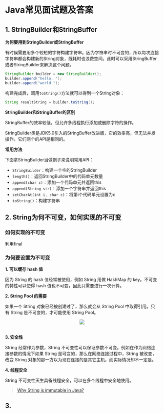 # Java常见面试题及答案

## 1. StringBuilder和StringBuffer

**为何要用到StringBuilder或StringBuffer**

有时候需要用多个较短的字符构建字符串。因为字符串时不可变的，所以每次连接字符串都会构建新的String对象，既耗时也浪费空间。此时可以采用StringBuffer或者StringBuilder来解决这个问题。

```java
StringBuilder builder = new StringBuilder();
builder.append("hello, ");
builder.append("world.");
```

构建完成后，调用`toString()`方法就可以得到一个String对象：

```java
String resultString = builder.toString();
```

**StringBuilder和StringBuffer的区别**

StringBuffer的效率较低，但允许多线程执行添加或删除字符的操作。

StringBuilder类是JDK5.0引入的StringBuffer改进版，它的效率高，但无法并发操作。它们两个的API是相同的。

**常用方法**

下面拿StringBuilder当做例子来说明常用API：

- `StringBuilder`：构建一个空的StringBuilder
- `length()`：返回StringBuilder中的代码单元数量
- `append(char c)`：添加一个代码单元并返回this
- `append(String str)`：添加一个字符串并返回this
- `setCharAt(int i, char c)`：将第i个代码单元设置为c
- `toString()`：构建字符串

## 2. String为何不可变，如何实现的不可变

### 如何实现的不可变

利用final

### 为何要设置为不可变

**1. 可以缓存 hash 值** 

因为 String 的 hash 值经常被使用，例如 String 用做 HashMap 的 key。不可变的特性可以使得 hash 值也不可变，因此只需要进行一次计算。

**2. String Pool 的需要** 

如果一个 String 对象已经被创建过了，那么就会从 String Pool 中取得引用。只有 String 是不可变的，才可能使用 String Pool。

<div align="center"> <img src="D:/interview/pics/f76067a5-7d5f-4135-9549-8199c77d8f1c.jpg" width=""/> </div><br>

**3. 安全性** 

String 经常作为参数，String 不可变性可以保证参数不可变。例如在作为网络连接参数的情况下如果 String 是可变的，那么在网络连接过程中，String 被改变，改变 String 对象的那一方以为现在连接的是其它主机，而实际情况却不一定是。

**4. 线程安全** 

String 不可变性天生具备线程安全，可以在多个线程中安全地使用。

> [Why String is immutable in Java?](https://www.programcreek.com/2013/04/why-string-is-immutable-in-java/)

## 3.

